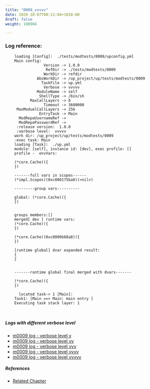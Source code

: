 ```yaml
---
title: "0009_vvvvv"
date: 2020-10-07T00:12:04+1010:00
draft: false
weight: 100904

---
```


### Log reference: <no value>

```
    loading [Config]:  ./tests/modtests/0009/upconfig.yml
    Main config:
                 Version -> 1.0.0
                  RefDir -> ./tests/modtests/0009
                 WorkDir -> refdir
              AbsWorkDir -> /up_project/up/tests/modtests/0009
                TaskFile -> up.yml
                 Verbose -> vvvvv
              ModuleName -> self
               ShellType -> /bin/sh
           MaxCallLayers -> 8
                 Timeout -> 3600000
     MaxModuelCallLayers -> 256
               EntryTask -> Main
      ModRepoUsernameRef -> 
      ModRepoPasswordRef -> 
     :release version:  1.0.0
     :verbose level:  vvvvv
    work dir: /up_project/up/tests/modtests/0009
    -exec task: Main
    loading [Task]:  ./up.yml
    module: [self], instance id: [dev], exec profile: []
    profile -  envVars:
    
    (*core.Cache)({
    })
    
    -------full vars in scopes------
    (*impl.Scopes)(0xc000175ba0)(<nil>)
    
    ---------group vars----------
    
    global: (*core.Cache)({
    })
    
    
    groups members:[]
    merged[ dev ] runtime vars:
    (*core.Cache)({
    })
    
    (*core.Cache)(0xc0000b68a8)({
    })
    
    [runtime global] dvar expanded result:
    {
    }
    
    
    -------runtime global final merged with dvars-------
    
    (*core.Cache)({
    })
    
      located task-> 1 [Main]: 
    Task1: [Main ==> Main: main entry ]
    Executing task stack layer: 1
    
    
```

##### Logs with different verbose level
* [m0009 log - verbose level v](../../logs/m0009_v)
* [m0009 log - verbose level vv](../../logs/m0009_vv)
* [m0009 log - verbose level vvv](../../logs/m0009_vvv)
* [m0009 log - verbose level vvvv](../../logs/m0009_vvvv)
* [m0009 log - verbose level vvvvv](../../logs/m0009_vvvvv)

##### References
* [Related Chapter](../../module/0009)
